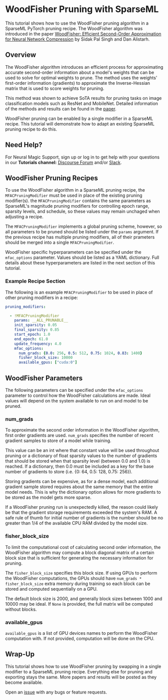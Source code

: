 <!--
Copyright (c) 2021 - present / Neuralmagic, Inc. All Rights Reserved.

Licensed under the Apache License, Version 2.0 (the "License");
you may not use this file except in compliance with the License.
You may obtain a copy of the License at

   http://www.apache.org/licenses/LICENSE-2.0

Unless required by applicable law or agreed to in writing,
software distributed under the License is distributed on an "AS IS" BASIS,
WITHOUT WARRANTIES OR CONDITIONS OF ANY KIND, either express or implied.
See the License for the specific language governing permissions and
limitations under the License.
-->

# WoodFisher Pruning with SparseML

This tutorial shows how to use the WoodFisher pruning algorithm in a SparseML PyTorch
pruning recipe. The WoodFisher algorithm was introduced in the paper 
[WoodFisher: Efficient Second-Order Approximation for Neural Network Compression](https://arxiv.org/pdf/2004.14340.pdf)
by Sidak Pal Singh and Dan Alistarh.

## Overview
The WoodFisher algorithm introduces an efficient process for approximating accurate
second-order information about a model's weights that can be used to solve for optimal
weights to prune.  The method uses the weights' first-order information
(gradients) to approximate the Inverse-Hessian matrix that is used to score weights
for pruning.

This method was shown to achieve SoTA results for pruning tasks on
image classification models such as ResNet and MobileNet. Detailed information of the
methods and results can be found in the [paper](https://arxiv.org/pdf/2004.14340.pdf).

WoodFisher pruning can be enabled by a single modifier in a SparseML recipe. This tutorial
will demonstrate how to adapt an existing SparseML pruning recipe to do this.

## Need Help?
For Neural Magic Support, sign up or log in to get help with your questions in our
**Tutorials channel:** [Discourse Forum](https://discuss.neuralmagic.com/)
and/or [Slack](https://join.slack.com/t/discuss-neuralmagic/shared_invite/zt-q1a1cnvo-YBoICSIw3L1dmQpjBeDurQ).

## WoodFisher Pruning Recipes
To use the WoodFisher algorithm in a SparseML pruning recipe, the `MFACPruningModifier`
must be used in place of the existing pruning modifier(s).  the `MFACPruningModifier`
contains the same parameters as SparseML's magnitude pruning modifiers for controlling
epoch range, sparsity levels, and schedule, so these values may remain
unchaged when adjusting a recipe.

The `MFACPruningModifier` implements a global pruning scheme, however, so all
parameters to be pruned should be listed under the `params` argument. If the previous
recipe has multiple pruning modifiers, all of their prameters should be merged into a
single `MFACPruningModifier`.

WoodFisher specific hyperparameters can be specified under the `mfac_options` parameter.
Values should be listed as a YAML dictionary.  Full details about these hyperparameters
are listed in the next section of this tutorial.

### Example Recipe Section

The following is an example `MFACPruningModifier` to be used in place of other
pruning modifiers in a recipe:

```yaml
pruning_modifiers:

  - !MFACPruningModifier
    params: __ALL_PRUNABLE__
    init_sparsity: 0.05
    final_sparsity: 0.85
    start_epoch: 1.0
    end_epoch: 61.0
    update_frequency: 4.0
    mfac_options:
      num_grads: {0.0: 256, 0.5: 512, 0.75: 1024, 0.83: 1400}
      fisher_block_size: 10000
      available_gpus: ["cuda:0"]
```

## WoodFisher Parameters
The following parameters can be specified under the `mfac_options` parameter to control
how the WoodFisher calculations are made. Ideal values will depend on the system
available to run on and model to be pruned.

### num_grads
To approximate the second order information in the WoodFisher algorithm, first order
gradients are used. `num_grads` specifies the number of recent gradient samples to store
of a model while training.

This value can be an int where that constant value will be used throughout pruning or a
dictionary of float sparsity values to the number of gradients that should be
stored when that sparsity level (between 0.0 and 1.0) is reached. If a
dictionary, then 0.0 must be included as a key for the base number of gradients
to store (i.e. {0: 64, 0.5: 128, 0.75: 256}).

Storing gradients can be expensive, as for a dense model, each additional gradient
sample stored requires about the same memory that the entire model needs. This is why
the dictionary option allows for more gradients to be stored as the model gets more
sparse.

If a WoodFisher pruning run is unexpectedly killed, the reason could likely be that
the gradient storage requirements exceeded the system's RAM. A safe rule of thumb for
initial number of gradients is the number should be no greater than 1/4 of the
available CPU RAM divided by the model size.


### fisher_block_size
To limit the computational cost of calculating second order information, the WoodFisher
algorithm may compute a block diagonal matrix of a certain block size that is
sufficient for generating the necessary information for pruning.

The `fisher_block_size` specifies this block size.  If using GPUs to perform the
WoodFisher computations, the GPUs should have `num_grads * fisher_block_size` extra
memory during training so each block can be stored and computed sequentially on a GPU.

The default block size is 2000, and generally block sizes between 1000 and 10000 may be
ideal. If `None` is provided, the full matrix will be computed without blocks.


### available_gpus
`available_gpus` is a list of GPU devices names to perform the WoodFisher computation
with. If not provided, computation will be done on the CPU.


## Wrap-Up
This tutorial shows how to use WoodFisher pruning by swapping in a single modifier
to a SparseML pruning recipe. Everything else for pruning and exporting stays the same.
More papers and results will be posted as they become available.

Open an
[issue](https://github.com/neuralmagic/sparseml/issues) with any bugs or feature requests.
